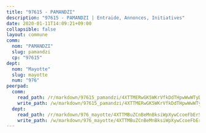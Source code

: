 ```yaml
---
title: "97615 - PAMANDZI"
description: "97615 - PAMANDZI | Entraide, Annonces, Initiatives"
date: 2020-01-11T14:09:21+09:00
collapsible: false
layout: commune
comm:
  nom: "PAMANDZI"
  slug: pamandzi
  cp: "97615"
dept:
  nom: "Mayotte"
  slug: mayotte
  num: "976"
peerpad:
  comm:
    read_path: /r/markdown/97615_pamandzi/4XTTMERwGK5WKrVfkDdTHpwWwWTyDVduLbwGTaJHnPcbbkRxU
    write_path: /w/markdown/97615_pamandzi/4XTTMERwGK5WKrVfkDdTHpwWwWTyDVduLbwGTaJHnPcbbkRxU-K3TgTcCPtVz6rf86LzYAs2n3VE7Ky3MUdwNqQAoKgxzqmGg4ipxTE1JRaaLQ8GM4a5WF3WFoaMfFSv41pCTKxJ5EXVcru8AJPYYqeHYPYspAtgDv3L1v4hGAV4Z6KvPieLzy6AiL
  dept:
    read_path: /r/markdown/976_mayotte/4XTTMBuZCnBeMnBksiWpXywCcoeFbErSwmkzzXCaFr3XCVgL5
    write_path: /w/markdown/976_mayotte/4XTTMBuZCnBeMnBksiWpXywCcoeFbErSwmkzzXCaFr3XCVgL5-K3TgUMkcGV5jdzVqb78DtiVWoL3Y1HCauLnRmkc8TF8xqf3YoBJm7ryZ8n5YPPeiPRtwV7LBqJfDJhKmv8bHaryM4ddGh4NZ3DAEqeGMq2gjS2MuqmkX5sBUBizoNXpJ4gaDPXBK
---
```


